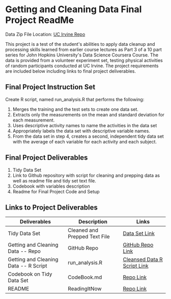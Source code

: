 Getting and Cleaning Data Final Project ReadMe
================================================
Data Zip File Location: [UC Irvine Repo](https://d396qusza40orc.cloudfront.net/getdata%2Fprojectfiles%2FUCI%20HAR%20Dataset.zip)

This project is a test of the student's abilities to apply data cleanup and processing skills learned from earlier course lectures as Part 3 of a 10 part series for John Hopkins University's Data Science Coursera Course.  The data is provided from a volunteer experiment set, testing physical activities of random participants conducted at UC Irvine.  The project requirements are included below including links to final project deliverables. 


Final Project Instruction Set
-----------------------------
Create R script, named run_analysis.R that performs the following:

1. Merges the training and the test sets to create one data set.
2. Extracts only the measurements on the mean and standard deviation for each measurement.
3. Uses descriptive activity names to name the activities in the data set
4. Appropriately labels the data set with descriptive variable names.
5. From the data set in step 4, creates a second, independent tidy data set with the average of each variable for each activity and each subject.


Final Project Deliverables
------------------------
1. Tidy Data Set
2. Link to Github repository with script for cleaning and prepping data as well as readme file and tidy set text file.
3. Codebook with variables description
4. Readme for Final Project Code and Setup


Links to Project Deliverables
--------------------------
Deliverables | Description | Links
--- | --- | ---
Tidy Data Set |  Cleaned and Prepped Text File |  [Data Set Link](https://github.com/john-t-young/JHU_Data_Science/blob/master/Course3_Exploring_and_Cleaning_Data/projects/tidyData.txt "TinyData Text File")
Getting and Cleaning Data -- Repo | GitHub Repo | [GitHub Repo Link](https://github.com/john-t-young/JHU_Data_Science/tree/master/Course3_Exploring_and_Cleaning_Data "GitHub Repo for Cleaning Data Assignment")
Getting and Cleaning Data -- R Script |  run_analysis.R |  [Cleansed Data R Script Link](https://github.com/john-t-young/JHU_Data_Science/blob/master/Course3_Exploring_and_Cleaning_Data/projects/run_analysis.r "Run_Analysis R Script")
Codebook on Tidy Data Set | CodeBook.md |  [Repo Link](https://github.com/mGalarnyk/datasciencecoursera/blob/master/3_Getting_and_Cleaning_Data/projects/CodeBook.md "CodeBook.md")
README | ReadingItNow |  [Repo Link](https://github.com/mGalarnyk/datasciencecoursera/blob/master/3_Getting_and_Cleaning_Data/projects/README.md "README.md")
